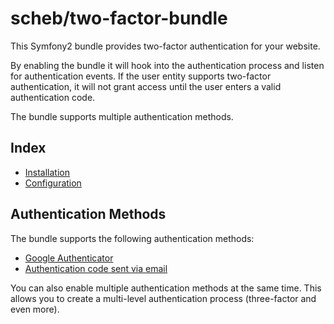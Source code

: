 scheb/two-factor-bundle
=======================

This Symfony2 bundle provides two-factor authentication for your website.

By enabling the bundle it will hook into the authentication process and listen for authentication events. If the user entity supports two-factor authentication, it will not grant access until the user enters a valid authentication code.

The bundle supports multiple authentication methods.

## Index ##

  - [Installation](installation.md)
  - [Configuration](configuration.md)

## Authentication Methods ##

The bundle supports the following authentication methods:

  - [Google Authenticator](google.md)
  - [Authentication code sent via email](email.md)

You can also enable multiple authentication methods at the same time. This allows you to create a multi-level authentication process (three-factor and even more).

